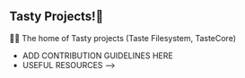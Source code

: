 ## Tasty Projects!👋

🙋‍♀️ The home of Tasty projects (Taste Filesystem, TasteCore)
- ADD CONTRIBUTION GUIDELINES HERE
- USEFUL RESOURCES
-->
